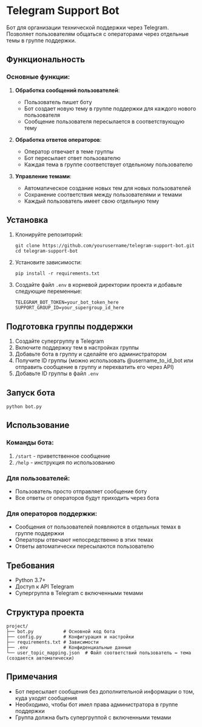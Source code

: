# Telegram Support Bot

Бот для организации технической поддержки через Telegram. Позволяет пользователям общаться с операторами через отдельные темы в группе поддержки.

## Функциональность

### Основные функции:

1. **Обработка сообщений пользователей**:
   - Пользователь пишет боту
   - Бот создает новую тему в группе поддержки для каждого нового пользователя
   - Сообщение пользователя пересылается в соответствующую тему

2. **Обработка ответов операторов**:
   - Оператор отвечает в теме группы
   - Бот пересылает ответ пользователю
   - Каждая тема в группе соответствует отдельному пользователю

3. **Управление темами**:
   - Автоматическое создание новых тем для новых пользователей
   - Сохранение соответствия между пользователями и темами
   - Каждый пользователь имеет свою отдельную тему

## Установка

1. Клонируйте репозиторий:
   ```
   git clone https://github.com/yourusername/telegram-support-bot.git
   cd telegram-support-bot
   ```

2. Установите зависимости:
   ```
   pip install -r requirements.txt
   ```

3. Создайте файл `.env` в корневой директории проекта и добавьте следующие переменные:
   ```
   TELEGRAM_BOT_TOKEN=your_bot_token_here
   SUPPORT_GROUP_ID=your_supergroup_id_here
   ```

## Подготовка группы поддержки

1. Создайте супергруппу в Telegram
2. Включите поддержку тем в настройках группы
3. Добавьте бота в группу и сделайте его администратором
4. Получите ID группы (можно использовать @username_to_id_bot или отправить сообщение в группу и перехватить его через API)
5. Добавьте ID группы в файл `.env`

## Запуск бота

```
python bot.py
```

## Использование

### Команды бота:
1. `/start` - приветственное сообщение
2. `/help` - инструкция по использованию

### Для пользователей:
- Пользователь просто отправляет сообщение боту
- Все ответы от операторов будут приходить через бота

### Для операторов поддержки:
- Сообщения от пользователей появляются в отдельных темах в группе поддержки
- Операторы отвечают непосредственно в этих темах
- Ответы автоматически пересылаются пользователю

## Требования

- Python 3.7+
- Доступ к API Telegram
- Супергруппа в Telegram с включенными темами

## Структура проекта

```
project/
├── bot.py           # Основной код бота
├── config.py        # Конфигурация и настройки
├── requirements.txt # Зависимости
├── .env             # Конфиденциальные данные
└── user_topic_mapping.json  # Файл соответствий пользователь ↔ тема (создается автоматически)
```

## Примечания

- Бот пересылает сообщения без дополнительной информации о том, куда уходят сообщения
- Необходимо, чтобы бот имел права администратора в группе поддержки
- Группа должна быть супергруппой с включенными темами